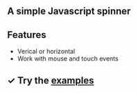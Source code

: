## A simple Javascript spinner

## Features

* Verical or horizontal
* Work with mouse and touch events

## &#10003; Try the [examples](https://blaizard.github.io/irspinner/)
